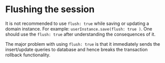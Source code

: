 # Flushing the session

It is not recommended to use `flush: true` while saving or updating a domain instance. For example: `userInstance.save(flush: true
)`. One should use the `flush: true` after understanding the consequences of it.

The major problem with using `flush: true` is that it immediately sends the insert/update queries to database and hence breaks the
 transaction rollback functionality.

